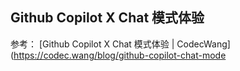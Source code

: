 ## Github Copilot X Chat 模式体验
参考：
[Github Copilot X Chat 模式体验 | CodecWang](https://codec.wang/blog/github-copilot-chat-mode

